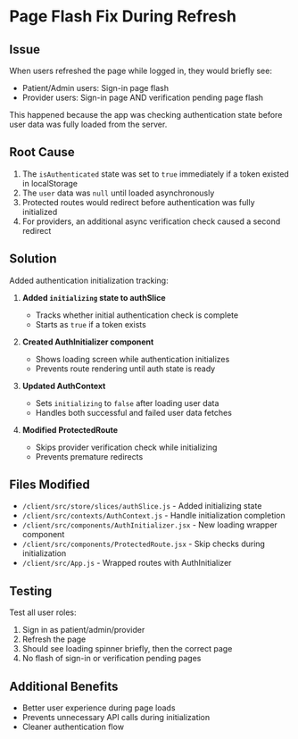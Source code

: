 # Page Flash Fix During Refresh

## Issue
When users refreshed the page while logged in, they would briefly see:
- Patient/Admin users: Sign-in page flash
- Provider users: Sign-in page AND verification pending page flash

This happened because the app was checking authentication state before user data was fully loaded from the server.

## Root Cause
1. The `isAuthenticated` state was set to `true` immediately if a token existed in localStorage
2. The `user` data was `null` until loaded asynchronously
3. Protected routes would redirect before authentication was fully initialized
4. For providers, an additional async verification check caused a second redirect

## Solution
Added authentication initialization tracking:

1. **Added `initializing` state to authSlice**
   - Tracks whether initial authentication check is complete
   - Starts as `true` if a token exists

2. **Created AuthInitializer component**
   - Shows loading screen while authentication initializes
   - Prevents route rendering until auth state is ready

3. **Updated AuthContext**
   - Sets `initializing` to `false` after loading user data
   - Handles both successful and failed user data fetches

4. **Modified ProtectedRoute**
   - Skips provider verification check while initializing
   - Prevents premature redirects

## Files Modified
- `/client/src/store/slices/authSlice.js` - Added initializing state
- `/client/src/contexts/AuthContext.js` - Handle initialization completion
- `/client/src/components/AuthInitializer.jsx` - New loading wrapper component
- `/client/src/components/ProtectedRoute.jsx` - Skip checks during initialization
- `/client/src/App.js` - Wrapped routes with AuthInitializer

## Testing
Test all user roles:
1. Sign in as patient/admin/provider
2. Refresh the page
3. Should see loading spinner briefly, then the correct page
4. No flash of sign-in or verification pending pages

## Additional Benefits
- Better user experience during page loads
- Prevents unnecessary API calls during initialization
- Cleaner authentication flow
